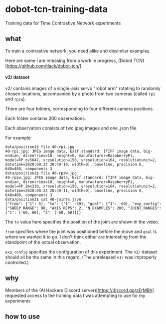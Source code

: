 # dobot-tcn-training-data
Training data for Time Contrastive Network experiments

## what 

To train a contrastive network, you need alike and dissimilar examples.

Here are some I am releasing from a work in progress, (Dobot TCN)[https://github.com/tlack/dobot-tcn/].

#### v2/ dataset

v2/ contains images of a single-axis servo "robot arm" rotating to randomly chosen locations, 
accompanied by a photo from two cameras (called `rpi` and `rpzw`).

There are four folders, corresponding to four different camera positions.

Each folder contains 200 observations.

Each observation consists of two jpeg images and one .json file.

For example:

```
data/position1$ file 40-rpi.jpg
40-rpi.jpg: JPEG image data, Exif standard: [TIFF image data, big-endian, direntries=10, height=0, manufacturer=RaspberryPi, model=RP_ov5647, xresolution=156, yresolution=164, resolutionunit=2, datetime=2020:08:23 20:49:10, width=0], baseline, precision 8, 640x480, components 3
data/position1$ file 40-rpzw.jpg
40-rpzw.jpg: JPEG image data, Exif standard: [TIFF image data, big-endian, direntries=10, height=0, manufacturer=RaspberryPi, model=RP_imx219, xresolution=156, yresolution=164, resolutionunit=2, datetime=2020:08:23 20:49:11, width=0], baseline, precision 8, 640x480, components 3
data/position2$ cat 40-joints.json
{"from": {"1": 5}, "to": {"1": -59}, "goal": {"1": -60}, "exp_config": {"SWEEP_RANGE": 90, "AXIS_REPS": 2, "N_EXAMPLES": 200, "JOINT_RANGES": {"1": [-60, 60], "2": [-60, 60]}}}
```

The `to` value here specifies the position of the joint are shown in the video. 

`from` specifies where the joint was positioned before the move and `goal` is where we
wanted it to go. I don't think either are interesting from the standpoint of the actual
observation.

`exp_config` specifies the configuration of this experiment. The `v2/` dataset should all
be the same in this regard. (The unreleased `v1/` was improperly controlled.)

## why

Members of the (AI Hackers Discord server)[https://discord.gg/zErMBh] requested access to the training 
data I was attempting to use for my experiments

## how to use

